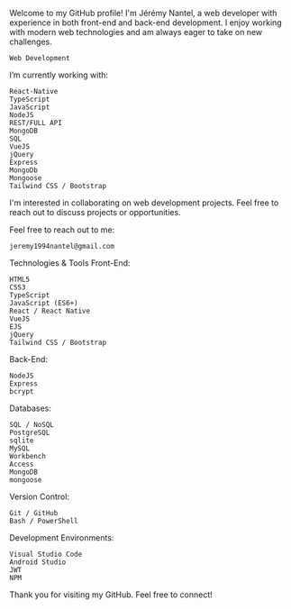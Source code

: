 Welcome to my GitHub profile! I'm Jérémy Nantel, a web developer with experience in both front-end and back-end development. I enjoy working with modern web technologies and am always eager to take on new challenges.

    Web Development

I’m currently working with:

    React-Native
    TypeScript
    JavaScript
    NodeJS
    REST/FULL API
    MongoDB
    SQL
    VueJS
    jQuery
    Express
    MongoDb
    Mongoose
    Tailwind CSS / Bootstrap


I'm interested in collaborating on web development projects. Feel free to reach out to discuss projects or opportunities.

Feel free to reach out to me:

    jeremy1994nantel@gmail.com

Technologies & Tools
 Front-End:

    HTML5
    CSS3
    TypeScript
    JavaScript (ES6+)
    React / React Native
    VueJS
    EJS
    jQuery
    Tailwind CSS / Bootstrap

   Back-End:

    NodeJS
    Express
    bcrypt
    
Databases:

    SQL / NoSQL
    PostgreSQL 
    sqlite
    MySQL
    Workbench
    Access
    MongoDB
    mongoose

Version Control:

    Git / GitHub
    Bash / PowerShell

Development Environments:

    Visual Studio Code
    Android Studio
    JWT 
    NPM 

Thank you for visiting my GitHub. Feel free to connect!
